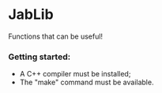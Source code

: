 # JabLib

Functions that can be useful!

### Getting started:

- A C++ compiler must be installed;
- The "make" command must be available.
